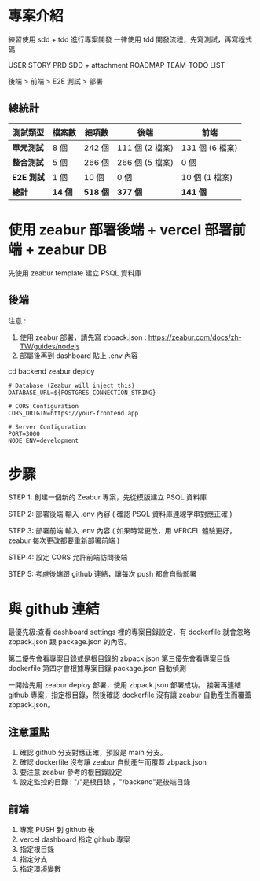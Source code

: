 # 專案介紹

練習使用 sdd + tdd 進行專案開發
一律使用 tdd 開發流程，先寫測試，再寫程式碼

USER STORY
PRD
SDD + attachment
ROADMAP
TEAM-TODO LIST

後端 > 前端 > E2E 測試 > 部署

## 總統計

| 測試類型 | 檔案數 | 細項數 | 後端 | 前端 |
|---------|--------|--------|------|------|
| **單元測試** | 8 個 | 242 個 | 111 個 (2 檔案) | 131 個 (6 檔案) |
| **整合測試** | 5 個 | 266 個 | 266 個 (5 檔案) | 0 個 |
| **E2E 測試** | 1 個 | 10 個 | 0 個 | 10 個 (1 檔案) |
| **總計** | **14 個** | **518 個** | **377 個** | **141 個** |


# 使用 zeabur 部署後端 + vercel 部署前端 +  zeabur DB

先使用 zeabur template 建立 PSQL 資料庫

## 後端
注意 :
1. 使用 zeabur 部署，請先寫 zbpack.json : https://zeabur.com/docs/zh-TW/guides/nodejs
2. 部屬後再到 dashboard 貼上 .env 內容 

cd backend
zeabur deploy

```.env
# Database (Zeabur will inject this)
DATABASE_URL=${POSTGRES_CONNECTION_STRING}

# CORS Configuration
CORS_ORIGIN=https://your-frontend.app

# Server Configuration
PORT=3000
NODE_ENV=development
```

# 步驟

STEP 1: 創建一個新的 Zeabur 專案，先從模版建立 PSQL 資料庫

STEP 2: 部署後端 輸入 .env 內容 ( 確認 PSQL 資料庫連線字串對應正確 )

STEP 3: 部署前端 輸入 .env 內容 ( 如果時常更改，用 VERCEL 體驗更好，zeabur 每次更改都要重新部署前端 )

STEP 4: 設定 CORS 允許前端訪問後端 

STEP 5: 考慮後端跟 github 連結，讓每次 push 都會自動部署

# 與 github 連結

最優先級:查看 dashboard settings 裡的專案目錄設定，有 dockerfile 就會忽略 zbpack.json 跟 package.json 的內容。

第二優先會看專案目錄或是根目錄的 zbpack.json
第三優先會看專案目錄 dockerfile
第四才會根據專案目錄 package.json 自動偵測

一開始先用 zeabur deploy 部署，使用 zbpack.json 部署成功。
接著再連結 github 專案，指定根目錄，然後確認 dockerfile 沒有讓 zeabur 自動產生而覆蓋 zbpack.json。

## 注意重點

1. 確認 github 分支對應正確，預設是 main 分支。
2. 確認 dockerfile 沒有讓 zeabur 自動產生而覆蓋 zbpack.json
3. 要注意 zeabur 參考的根目錄設定
4. 設定監控的目錄 : "/"是根目錄 ，"/backend"是後端目錄


## 前端 
1. 專案 PUSH 到 github 後
2. vercel dashboard 指定 github 專案
3. 指定根目錄
4. 指定分支
5. 指定環境變數
